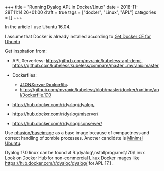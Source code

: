 +++
title = "Running Dyalog APL in Docker/Linux"
date = 2018-11-28T11:14:26+01:00
draft = true
tags = ["docker", "Linux", "APL"]
categories = []
+++

In the article I use Ubuntu 16.04.

I assume that Docker is already installed according to [Get Docker CE for Ubuntu](https://docs.docker.com/install/linux/docker-ce/ubuntu/)

Get inspiration from:

* APL Serverless: <https://github.com/mvranic/kubeless-apl-demo>, <https://github.com/kubeless/kubeless/compare/master...mvranic:master>

* Dockerfiles:
  * [JSONServer Dockerfile](https://github.com/mvranic/JSONServer/blob/master/Docker/Dockerfile).
  * <https://github.com/mvranic/kubeless/blob/master/docker/runtime/apl/Dockerfile.17.0>

* <https://hub.docker.com/r/dyalog/dyalog/>

* <https://hub.docker.com/r/dyalog/miserver/>

* <https://hub.docker.com/r/dyalog/jsonserver/>

Use [phusion/baseimage](https://hub.docker.com/r/phusion/baseimage/) as a base image because of compactness and correct handling of zombie processes. Another candidate is [Minimal Ubuntu](https://blog.ubuntu.com/2018/07/09/minimal-ubuntu-released).

Dyalog 17.0 linux can be found at R:\dyalog\installprograms\170\Linux\
Look on Docker Hub for non-commercial Linux Docker images like <https://hub.docker.com/r/dyalog/dyalog/> for APL 17.1 .